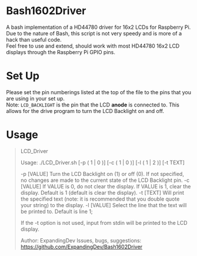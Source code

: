 # Bash1602Driver
A bash implementation of a HD44780 driver for 16x2 LCDs for Raspberry Pi.  
Due to the nature of Bash, this script is not very speedy and is more of a hack than useful code.  
Feel free to use and extend, should work with most HD44780 16x2 LCD displays through the Raspberry Pi GPIO pins.  

# Set Up
Please set the pin numberings listed at the top of the file to the pins that you are using in your set up.  
Note: `LCD_BACKLIGHT` is the pin that the LCD **anode** is connected to. This allows for the drive program to turn the LCD Backlight on and off.  

# Usage
>LCD_Driver
>
>	Usage:		./LCD_Driver.sh [-p ( 1 | 0 )] [-c ( 1 | 0 )] [-l ( 1 | 2 )] [-t TEXT]
>	
>	-p [VALUE]		Turn the LCD Backlight on (1) or off (0). If not specified, no changes are made to the current state of the LCD Backlight pin.
>	-c [VALUE]		If VALUE is 0, do not clear the display. If VALUE is 1, clear the display. Default is 1 (default is clear the display).
>	-t [TEXT]		Will print the specified text (note: it is recommended that you double quote your string) to the display.
>	-l [VALUE]		Select the line that the text will be printed to. Default is line 1;
>
>If the -t option is not used, input from stdin will be printed to the LCD display.
>
>Author: ExpandingDev
>Issues, bugs, suggestions: https://github.com/ExpandingDev/Bash1602Driver